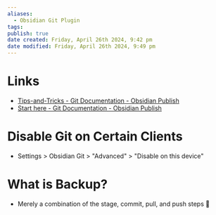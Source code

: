 ```yaml
---
aliases:
  - Obsidian Git Plugin
tags: 
publish: true
date created: Friday, April 26th 2024, 9:42 pm
date modified: Friday, April 26th 2024, 9:49 pm
---
```


# Links
- [Tips-and-Tricks - Git Documentation - Obsidian Publish](https://publish.obsidian.md/git-doc/Tips-and-Tricks) 
- [Start here - Git Documentation - Obsidian Publish](https://publish.obsidian.md/git-doc/Start+here) 
# Disable Git on Certain Clients
- Settings > Obsidian Git > "Advanced" > "Disable on this device"
# What is Backup?
- Merely a combination of the stage, commit, pull, and push steps 🙂